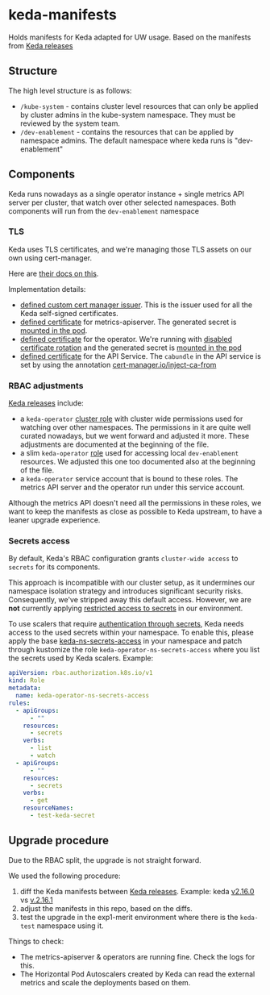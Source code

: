 # keda-manifests
Holds manifests for Keda adapted for UW usage.
Based on the manifests from [Keda releases](https://github.com/kedacore/keda/releases)

## Structure
The high level structure is as follows:
- `/kube-system` - contains cluster level resources that can only be applied by cluster admins in the kube-system namespace. They must be reviewed by the system team.
- `/dev-enablement` - contains the resources that can be applied by namespace admins. The default namespace where keda runs is "dev-enablement"

## Components
Keda runs nowadays as a single operator instance + single metrics API server per cluster, that watch over other selected namespaces.
Both components will run from the `dev-enablement` namespace

### TLS 
Keda uses TLS certificates, and we're managing those TLS assets on our own using cert-manager.

Here are [their docs on this](https://keda.sh/docs/2.16/operate/security/#use-your-own-tls-certificates).

Implementation details:
- [defined custom cert manager issuer](kube-system/clusterissuer/clusterissuer.yaml). This is the issuer used for all the Keda self-signed certificates.
- [defined certificate](dev-enablement/metrics-apiserver/certificate.yaml) for metrics-apiserver. The generated secret is [mounted in the pod](https://github.com/utilitywarehouse/keda-manifests/blob/264e3e5d3cf8285f7b2c1e17b1e23141a20c0903/dev-enablement/metrics-apiserver/deployment.yaml#L111-L125). 
- [defined certificate](dev-enablement/operator/certificate.yaml) for the operator. We're running with [disabled certificate rotation](https://github.com/utilitywarehouse/keda-manifests/blob/264e3e5d3cf8285f7b2c1e17b1e23141a20c0903/dev-enablement/operator/deployment.yaml#L58) and the generated secret is [mounted in the pod](https://github.com/utilitywarehouse/keda-manifests/blob/264e3e5d3cf8285f7b2c1e17b1e23141a20c0903/dev-enablement/operator/deployment.yaml#L108-L123)
- [defined certificate](kube-system/apiservice/certificate.yaml) for the API Service. The `cabundle` in the API service is set by using the annotation [cert-manager.io/inject-ca-from](https://github.com/utilitywarehouse/keda-manifests/blob/264e3e5d3cf8285f7b2c1e17b1e23141a20c0903/kube-system/apiservice/apiservice.yaml#L6)

### RBAC adjustments 
[Keda releases](https://github.com/kedacore/keda/releases) include:
- a `keda-operator` [cluster role](kube-system/rbac/operator-cluster-role.yaml) with cluster wide permissions used for watching over other namespaces. 
  The permissions in it are quite well curated nowadays, but we went forward and adjusted it more. These adjustments are documented at the beginning of the file.  
- a slim `keda-operator` [role](dev-enablement/rbac/operator-role.yaml) used for accessing local `dev-enablement` resources. We adjusted this one too documented also at the beginning of the file.
- a `keda-operator` service account that is bound to these roles. The metrics API server and the operator run under this service account.

Although the metrics API doesn't need all the permissions in these roles, we want to keep the manifests as close as possible to Keda upstream, to have a leaner upgrade experience.

### Secrets access
By default, Keda's RBAC configuration grants `cluster-wide access` to `secrets` for its components.

This approach is incompatible with our cluster setup, as it undermines our namespace isolation strategy and introduces significant security risks. 
Consequently, we've stripped away this default access. However, we are **not** currently applying [restricted access to secrets](https://keda.sh/docs/2.16/operate/cluster/#restrict-secret-access) in our environment.

To use scalers that require [authentication through secrets](https://keda.sh/docs/2.16/concepts/authentication/), Keda needs access to the used secrets within your namespace. 
To enable this, please apply the base [keda-ns-secrets-access](/keda-ns-secrets-access) in your namespace and patch through kustomize the role `keda-operator-ns-secrets-access` where you list the secrets used by Keda scalers. 
Example:
```yaml
apiVersion: rbac.authorization.k8s.io/v1
kind: Role
metadata:
  name: keda-operator-ns-secrets-access
rules:
  - apiGroups:
      - ""
    resources:
      - secrets
    verbs:
      - list
      - watch
  - apiGroups:
      - ""
    resources:
      - secrets
    verbs:
      - get
    resourceNames:
      - test-keda-secret
```

## Upgrade procedure
Due to the RBAC split, the upgrade is not straight forward.

We used the following procedure:
1. diff the Keda manifests between [Keda releases](https://github.com/kedacore/keda/releases). Example: keda [v2.16.0](https://github.com/kedacore/keda/releases/download/v2.16.0/keda-2.16.0-core.yaml) vs [v.2.16.1](https://github.com/kedacore/keda/releases/download/v2.16.1/keda-2.16.1-core.yaml)
2. adjust the manifests in this repo, based on the diffs.
3. test the upgrade in the exp1-merit environment where there is the `keda-test` namespace using it. 

Things to check:
- The metrics-apiserver & operators are running fine. Check the logs for this.
- The Horizontal Pod Autoscalers created by Keda can read the external metrics and scale the deployments based on them.
